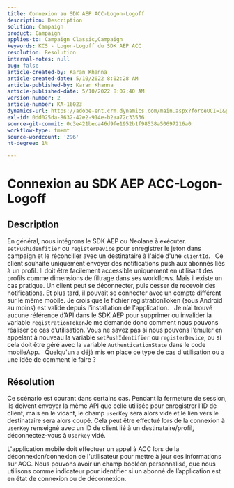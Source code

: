 ```yaml
---
title: Connexion au SDK AEP ACC-Logon-Logoff
description: Description
solution: Campaign
product: Campaign
applies-to: Campaign Classic,Campaign
keywords: KCS - Logon-Logoff du SDK AEP ACC
resolution: Resolution
internal-notes: null
bug: false
article-created-by: Karan Khanna
article-created-date: 5/10/2022 8:02:28 AM
article-published-by: Karan Khanna
article-published-date: 5/10/2022 8:07:40 AM
version-number: 2
article-number: KA-16023
dynamics-url: https://adobe-ent.crm.dynamics.com/main.aspx?forceUCI=1&pagetype=entityrecord&etn=knowledgearticle&id=9184a085-37d0-ec11-a7b5-00224809c556
exl-id: 0dd025da-8632-42e2-914e-b2aa72c33536
source-git-commit: 0c3e421beca46d9fe1952b1f98538a50697216a0
workflow-type: tm+mt
source-wordcount: '296'
ht-degree: 1%

---
```


# Connexion au SDK AEP ACC-Logon-Logoff

## Description


En général, nous intégrons le SDK AEP ou Neolane à exécuter. `setPushIdenfitier` ou `registerDevice` pour enregistrer le jeton dans campaign et le réconcilier avec un destinataire à l&#39;aide d&#39;une `clientId`.
 
Ce client souhaite uniquement envoyer des notifications push aux abonnés liés à un profil. Il doit être facilement accessible uniquement en utilisant des profils comme dimensions de filtrage dans ses workflows. Mais il existe un cas pratique.
Un client peut se déconnecter, puis cesser de recevoir des notifications. Et plus tard, il pouvait se connecter avec un compte différent sur le même mobile. Je crois que le fichier registrationToken (sous Android au moins) est valide depuis l&#39;installation de l&#39;application.
 
Je n’ai trouvé aucune référence d’API dans le SDK AEP pour supprimer ou invalider la variable `registrationToken`Je me demande donc comment nous pouvons réaliser ce cas d’utilisation. Vous ne savez pas si nous pouvons l’émuler en appelant à nouveau la variable `setPushIdentifier` ou `registerDevice`, ou si cela doit être géré avec la variable `AuthenticationState` dans le code mobileApp.
 
Quelqu&#39;un a déjà mis en place ce type de cas d&#39;utilisation ou a une idée de comment le faire ?


## Résolution


Ce scénario est courant dans certains cas. Pendant la fermeture de session, ils doivent envoyer la même API que celle utilisée pour enregistrer l’ID de client, mais en le vidant, le champ `userKey` sera alors vide et le lien vers le destinataire sera alors coupé. Cela peut être effectué lors de la connexion à `userKey` renseigné avec un ID de client lié à un destinataire/profil, déconnectez-vous à `Userkey` vidé.

L&#39;application mobile doit effectuer un appel à ACC lors de la déconnexion/connexion de l&#39;utilisateur pour mettre à jour ces informations sur ACC. Nous pouvons avoir un champ booléen personnalisé, que nous utilisons comme indicateur pour identifier si un abonné de l’application est en état de connexion ou de déconnexion.
